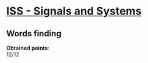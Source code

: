 # [ISS - Signals and Systems](https://www.fit.vut.cz/study/course/13356/)
## Words finding
**Obtained points**:<br>
12/12
